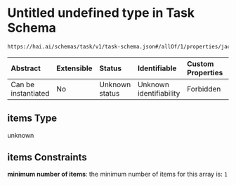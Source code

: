 # Untitled undefined type in Task Schema

```txt
https://hai.ai/schemas/task/v1/task-schema.json#/allOf/1/properties/jacsTaskActionsDesired/items
```



| Abstract            | Extensible | Status         | Identifiable            | Custom Properties | Additional Properties | Access Restrictions | Defined In                                                                      |
| :------------------ | :--------- | :------------- | :---------------------- | :---------------- | :-------------------- | :------------------ | :------------------------------------------------------------------------------ |
| Can be instantiated | No         | Unknown status | Unknown identifiability | Forbidden         | Allowed               | none                | [task.schema.json\*](../../out/task/v1/task.schema.json "open original schema") |

## items Type

unknown

## items Constraints

**minimum number of items**: the minimum number of items for this array is: `1`
